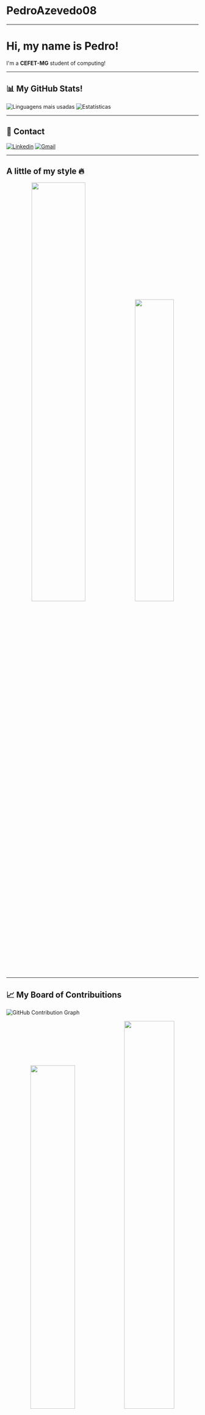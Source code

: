 # PedroAzevedo08  
---

# Hi, my name is Pedro!  
I'm a **CEFET-MG** student of computing!  

---
## 📊 My GitHub Stats! 
![Linguagens mais usadas](https://github-readme-stats.vercel.app/api/top-langs/?username=PedroAzevedo08&layout=compact&theme=radical) ![Estatísticas](https://github-readme-stats.vercel.app/api?username=PedroAzevedo08&show_icons=true&theme=radical)  

---

## 🔗 Contact 
[![Linkedin](https://img.shields.io/badge/-LinkedIn-blue?logo=linkedin&logoColor=white&style=for-the-badge)](https://linkedin.com/in/seu-linkedin) [![Gmail](https://img.shields.io/badge/-Gmail-D14836?logo=gmail&logoColor=white&style=for-the-badge)](mailto:pedroliveirazevedo0908@gmail.com)  

---

## A little of my style 🔥  

<div align="center">
  <img src="https://github.com/user-attachments/assets/2633d026-8fd7-4163-b0d7-1fc76bdbfaca" width="53%" />
  <img src="https://media.giphy.com/media/v1.Y2lkPWVjZjA1ZTQ3dGYwaDVxMzNrcjg0ejliaDhzNng5bnlvNHN6cHF3OTN2N3oyazdmdCZlcD12MV9naWZzX3NlYXJjaCZjdD1n/9z1ij3PZG20QU/giphy.gif" width="45%" />
</div>

---

## 📈 My Board of Contribuitions  


![GitHub Contribution Graph](https://github-readme-activity-graph.vercel.app/graph?username=PedroAzevedo08&theme=tokyo-night&hide_border=true&area=true)
<div align="center">
  <img src="https://github-readme-stats.vercel.app/api?username=PedroAzevedo08&show_icons=true&theme=tokyonight&hide_border=true" width="48%" />
  <img src="https://github-readme-streak-stats.herokuapp.com/?user=PedroAzevedo08&theme=tokyonight&date_format=%5B%22%25d.%20%25b%22%2C%20%22%25d.%20%25b%20%25Y%22%5D)" width="51%" />
</div>


![C++](https://img.shields.io/badge/C++-00599C?style=for-the-badge&logo=cplusplus&logoColor=white) ![JavaScript](https://img.shields.io/badge/JavaScript-F7DF1E?style=for-the-badge&logo=javascript&logoColor=black) ![HTML5](https://img.shields.io/badge/HTML5-E34F26?style=for-the-badge&logo=html5&logoColor=white) ![CSS3](https://img.shields.io/badge/CSS3-1572B6?style=for-the-badge&logo=css3&logoColor=white)


